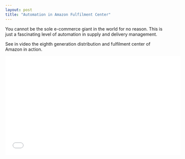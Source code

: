 ```yaml
---
layout: post
title: "Automation in Amazon Fulfilment Center"
---
```


You cannot be the sole e-commerce giant in the world for no reason. This is just a fascinating level of automation in supply and delivery management.

See in video the eighth generation distribution and fulfilment center of Amazon in action.

<center><iframe width="560" height="315" src="//www.youtube.com/embed/tMpsMt7ETi8" frameborder="0" allowfullscreen></iframe></center>

